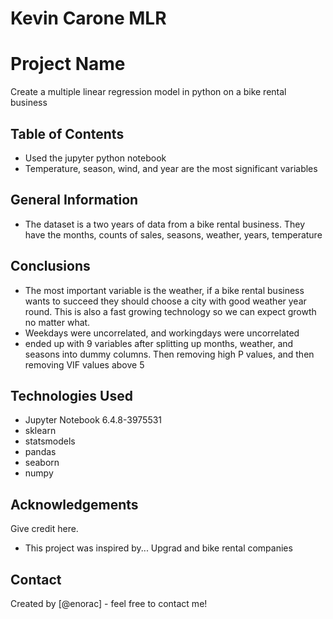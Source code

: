 # Kevin Carone MLR
# Project Name
Create a multiple linear regression model in python on a bike rental business


## Table of Contents
* Used the jupyter python notebook
* Temperature, season, wind, and year are the most significant variables

## General Information
- The dataset is a two years of data from a bike rental business. They have the months, counts of sales, seasons, weather, years, temperature

## Conclusions
- The most important variable is the weather, if a bike rental business wants to succeed they should choose a city with good weather year round. This is also a fast growing technology so we can expect growth no matter what.
- Weekdays were uncorrelated, and workingdays were uncorrelated
- ended up with 9 variables after splitting up months, weather, and seasons into dummy columns. Then removing high P values, and then removing VIF values above 5

## Technologies Used
- Jupyter Notebook 6.4.8-3975531
- sklearn
- statsmodels
- pandas
- seaborn
- numpy

## Acknowledgements
Give credit here.
- This project was inspired by... Upgrad and bike rental companies


## Contact
Created by [@enorac] - feel free to contact me!
